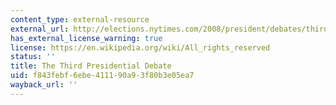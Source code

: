 ```yaml
---
content_type: external-resource
external_url: http://elections.nytimes.com/2008/president/debates/third-presidential-debate.html
has_external_license_warning: true
license: https://en.wikipedia.org/wiki/All_rights_reserved
status: ''
title: The Third Presidential Debate
uid: f843febf-6ebe-4111-90a9-3f80b3e05ea7
wayback_url: ''
---
```

